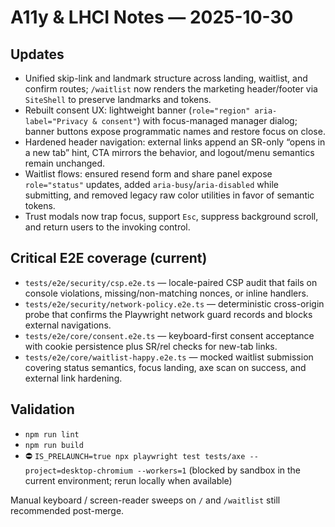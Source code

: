 # A11y & LHCI Notes — 2025-10-30

## Updates
- Unified skip-link and landmark structure across landing, waitlist, and confirm routes; `/waitlist` now renders the marketing header/footer via `SiteShell` to preserve landmarks and tokens.
- Rebuilt consent UX: lightweight banner (`role="region" aria-label="Privacy & consent"`) with focus-managed manager dialog; banner buttons expose programmatic names and restore focus on close.
- Hardened header navigation: external links append an SR-only “opens in a new tab” hint, CTA mirrors the behavior, and logout/menu semantics remain unchanged.
- Waitlist flows: ensured resend form and share panel expose `role="status"` updates, added `aria-busy`/`aria-disabled` while submitting, and removed legacy raw color utilities in favor of semantic tokens.
- Trust modals now trap focus, support `Esc`, suppress background scroll, and return users to the invoking control.

## Critical E2E coverage (current)
- `tests/e2e/security/csp.e2e.ts` — locale-paired CSP audit that fails on console violations, missing/non-matching nonces, or inline handlers.
- `tests/e2e/security/network-policy.e2e.ts` — deterministic cross-origin probe that confirms the Playwright network guard records and blocks external navigations.
- `tests/e2e/core/consent.e2e.ts` — keyboard-first consent acceptance with cookie persistence plus SR/rel checks for new-tab links.
- `tests/e2e/core/waitlist-happy.e2e.ts` — mocked waitlist submission covering status semantics, focus landing, axe scan on success, and external link hardening.

## Validation
- `npm run lint`
- `npm run build`
- ⛔ `IS_PRELAUNCH=true npx playwright test tests/axe --project=desktop-chromium --workers=1` (blocked by sandbox in the current environment; rerun locally when available)

Manual keyboard / screen-reader sweeps on `/` and `/waitlist` still recommended post-merge.

